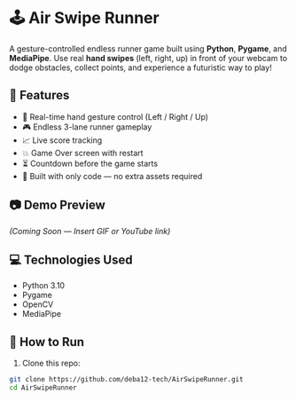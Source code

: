 # 🕹️ Air Swipe Runner

A gesture-controlled endless runner game built using **Python**, **Pygame**, and **MediaPipe**. Use real **hand swipes** (left, right, up) in front of your webcam to dodge obstacles, collect points, and experience a futuristic way to play!

## 🎯 Features
- 🔄 Real-time hand gesture control (Left / Right / Up)
- 🎮 Endless 3-lane runner gameplay
- 📈 Live score tracking
- 💥 Game Over screen with restart
- ⏳ Countdown before the game starts
- 🧠 Built with only code — no extra assets required

## 📷 Demo Preview
*(Coming Soon — Insert GIF or YouTube link)*

## 💻 Technologies Used
- Python 3.10
- Pygame
- OpenCV
- MediaPipe

## 🚀 How to Run

1. Clone this repo:
```bash
git clone https://github.com/deba12-tech/AirSwipeRunner.git
cd AirSwipeRunner
